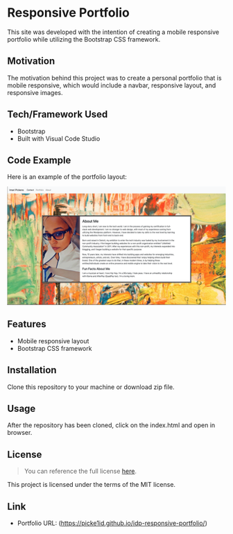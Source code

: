 # Responsive Portfolio
This site was developed with the intention of creating a mobile responsive portfolio while utilizing the Bootstrap CSS framework. 

## Motivation
The motivation behind this project was to create a personal portfolio that is mobile responsive, which would include a navbar, responsive layout, and responsive images.  

## Tech/Framework Used
* Bootstrap
* Built with Visual Code Studio

## Code Example
Here is an example of the portfolio layout:

![Portfolio Demo](./Images/portfoliodemo.png)

## Features
* Mobile responsive layout
* Bootstrap CSS framework

## Installation
Clone this repository to your machine or download zip file.

## Usage
After the repository has been cloned, click on the index.html and open in browser. 

## License 
> You can reference the full license [here](https://github.com/Picke1id/idp-responsive-portfolio/blob/master/LICENSE).

This project is licensed under the terms of the MIT license.

## Link
* Portfolio URL: (https://picke1id.github.io/idp-responsive-portfolio/)
